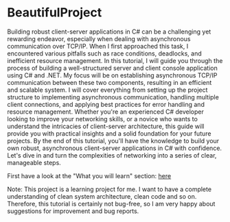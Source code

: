 # BeautifulProject
 
Building robust client-server applications in C# can be a challenging yet rewarding endeavor, especially when dealing with asynchronous communication over TCP/IP. When I first approached this task, I encountered various pitfalls such as race conditions, deadlocks, and inefficient resource management.
In this tutorial, I will guide you through the process of building a well-structured server and client console application using C# and .NET. My focus will be on establishing asynchronous TCP/IP communication between these two components, resulting in an efficient and scalable system. I will cover everything from setting up the project structure to implementing asynchronous communication, handling multiple client connections, and applying best practices for error handling and resource management.
Whether you're an experienced C# developer looking to improve your networking skills, or a novice who wants to understand the intricacies of client-server architecture, this guide will provide you with practical insights and a solid foundation for your future projects.
By the end of this tutorial, you'll have the knowledge to build your own robust, asynchronous client-server applications in C# with confidence. Let's dive in and turn the complexities of networking into a series of clear, manageable steps.

First have a look at the "What you will learn" section: [here](/docs/documentation.md)

Note: This project is a learning project for me. I want to have a complete understanding of clean system architecture, clean code and so on. Therefore, this tutorial is certainly not bug-free, so I am very happy about suggestions for improvement and bug reports. 